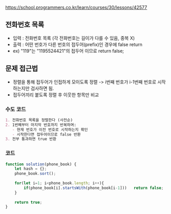 https://school.programmers.co.kr/learn/courses/30/lessons/42577

## 전화번호 목록 

- 입력 : 전화번호 목록 (각 전화번호는 길이가 다를 수 있음, 중복 X)
- 출력 : 어떤 번호가 다른 번호의 접두어(prefix)인 경우에 false return 
- ex) "119"는 "1195524421"의 접두어 이므로 return false;

## 문제 접근법
- 정렬을 통해 접두어가 인접하게 모이도록 정렬 -> i번째 번호가 i-1번째 번호로 시작하는지만 검사하면 됨.
- 접두어끼리 붙도록 정렬 후 이웃한 항목만 비교

### 수도 코드 
```markdown
1. 전화번호 목록을 정렬한다 (사전순)
2. 1번째부터 마지막 번호까지 반복하며:
   - 현재 번호가 이전 번호로 시작하는지 확인
   - 시작한다면 접두어이므로 false 반환
3. 전부 통과하면 true 반환
```

### 코드 
```js
function solution(phone_book) {
    let hash = {};
    phone_book.sort();
    
    for(let i=1; i<phone_book.length; i++){
        if(phone_book[i].startsWith(phone_book[i-1]))   return false;
    }
    
    return true;
}
```